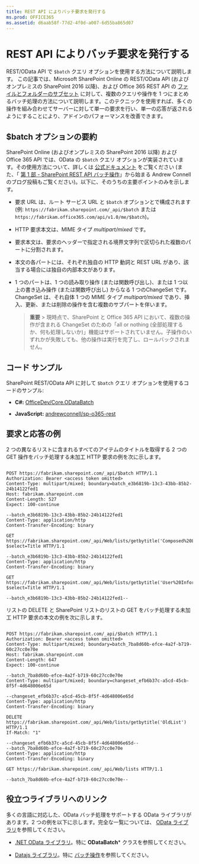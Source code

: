 ```yaml
---
title: REST API によりバッチ要求を発行する
ms.prod: OFFICE365
ms.assetid: d6aab58f-77d2-4f0d-a007-6d55ba865d07
---
```



# REST API によりバッチ要求を発行する
REST/OData API で  `$batch` クエリ オプションを使用する方法について説明します。
この記事では、Microsoft SharePoint Online の REST/OData API (およびオンプレミスの SharePoint 2016 以降)、および Office 365 REST API の  [ファイルとフォルダーのサブセット](http://msdn.microsoft.com/en-us/office/office365/api/files-rest-operations) に対して、複数のクエリや操作を 1 つにまとめるバッチ処理の方法について説明します。このテクニックを使用すれば、多くの操作を組み合わせてサーバーに対して単一の要求を行い、単一の応答が返されるようにすることにより、アドインのパフォーマンスを改善できます。
  
    
    


## $batch オプションの要約

SharePoint Online (およびオンプレミスの SharePoint 2016 以降) および Office 365 API では、OData の  `$batch` クエリ オプションが実装されています。その使用方法について、詳しくは [公式ドキュメント](http://www.odata.org/documentation/odata-version-3-0/batch-processing) をご覧ください (また、「 [第 1 部 - SharePoint REST API バッチ操作](http://www.andrewconnell.com/blog/part-1-sharepoint-rest-api-batching-understanding-batching-requests)」から始まる Andrew Connell のブログ投稿もご覧ください)。以下に、そのうちの主要ポイントのみを示します。
  
    
    

- 要求 URL は、ルート サービス URL と  `$batch` オプションとで構成されます (例: `https://fabrikam.sharepoint.com/_api/$batch` または `https://fabrikam.office365.com/api/v1.0/me/$batch`)。
    
  
- HTTP 要求本文は、MIME タイプ  *multipart/mixed*  です。
    
  
- 要求本文は、要求のヘッダーで指定される境界文字列で区切られた複数のパートに分割されます。
    
  
- 本文の各パートには、それぞれ独自の HTTP 動詞と REST URL があり、該当する場合には独自の内部本文があります。
    
  
- 1 つのパートは、1 つの読み取り操作 (または関数呼び出し)、または 1 つ以上の書き込み操作 (または関数呼び出し) からなる 1 つのChangeSet です。ChangeSet は、それ自体 1 つの MIME タイプ  *multipart/mixed*  であり、挿入、更新、または削除の操作を含む複数のサブパートを伴います。
    
    > **重要**
      > 現時点で、SharePoint と Office 365 API において、複数の操作が含まれる ChangeSet のための「all or nothing (全部処理するか、何も処理しないか)」機能はサポートされていません。子操作のいずれかが失敗しても、他の操作は実行を完了し、ロールバックされません。 

## コード サンプル

SharePoint REST/OData API に対して  `$batch` クエリ オプションを使用するコードのサンプル:
  
    
    

- **C#:** [OfficeDev/Core.ODataBatch](https://github.com/OfficeDev/PnP/tree/master/Samples/Core.ODataBatch)
    
  
- **JavaScript:** [andrewconnell/sp-o365-rest](https://github.com/andrewconnell/sp-o365-rest/blob/master/SpRestBatchSample/Scripts/App.js)
    
  

## 要求と応答の例

2 つの異なるリストに含まれるすべてのアイテムのタイトルを取得する 2 つの GET 操作をバッチ処理する未加工 HTTP 要求の例を次に示します。
  
    
    

```

POST https://fabrikam.sharepoint.com/_api/$batch HTTP/1.1
Authorization: Bearer <access token omitted>
Content-Type: multipart/mixed; boundary=batch_e3b6819b-13c3-43bb-85b2-24b14122fed1
Host: fabrikam.sharepoint.com
Content-Length: 527
Expect: 100-continue

--batch_e3b6819b-13c3-43bb-85b2-24b14122fed1
Content-Type: application/http
Content-Transfer-Encoding: binary

GET https://fabrikam.sharepoint.com/_api/Web/lists/getbytitle('Composed%20Looks')/items?$select=Title HTTP/1.1

--batch_e3b6819b-13c3-43bb-85b2-24b14122fed1
Content-Type: application/http
Content-Transfer-Encoding: binary

GET https://fabrikam.sharepoint.com/_api/Web/lists/getbytitle('User%20Information%20List')/items?$select=Title HTTP/1.1

--batch_e3b6819b-13c3-43bb-85b2-24b14122fed1--

```

リストの DELETE と SharePoint リストのリストの GET をバッチ処理する未加工 HTTP 要求の本文の例を次に示します。
  
    
    



```

POST https://fabrikam.sharepoint.com/_api/$batch HTTP/1.1
Authorization: Bearer <access token omitted>
Content-Type: multipart/mixed; boundary=batch_7ba8d60b-efce-4a2f-b719-60c27cc0e70e
Host: fabrikam.sharepoint.com
Content-Length: 647
Expect: 100-continue

--batch_7ba8d60b-efce-4a2f-b719-60c27cc0e70e
Content-Type: multipart/mixed; boundary=changeset_efb6b37c-a5cd-45cb-8f5f-4d648006e65d

--changeset_efb6b37c-a5cd-45cb-8f5f-4d648006e65d
Content-Type: application/http
Content-Transfer-Encoding: binary

DELETE https://fabrikam.sharepoint.com/_api/Web/lists/getbytitle('OldList') HTTP/1.1
If-Match: "1"

--changeset_efb6b37c-a5cd-45cb-8f5f-4d648006e65d--
--batch_7ba8d60b-efce-4a2f-b719-60c27cc0e70e
Content-Type: application/http
Content-Transfer-Encoding: binary

GET https://fabrikam.sharepoint.com/_api/Web/lists HTTP/1.1

--batch_7ba8d60b-efce-4a2f-b719-60c27cc0e70e--
```


## 役立つライブラリへのリンク

多くの言語に対応した、OData バッチ処理をサポートする OData ライブラリがあります。2 つの例を以下に示します。完全な一覧については、 [OData ライブラリ](http://www.odata.org/libraries/)を参照してください。
  
    
    

-  [.NET OData ライブラリ](http://msdn.microsoft.com/ja-jp/office/microsoft.data.odata%28v=vs.90%29)。特に **ODataBatch*** クラスを参照してください。
    
  
-  [Datajs ライブラリ](http://datajs.codeplex.com/documentation)。特に [バッチ操作](http://datajs.codeplex.com/wikipage?title=datajs%20OData%20API&amp;referringTitle=Documentation#Batch)を参照してください。
    
  

